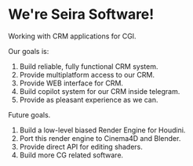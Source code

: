 # We're Seira Software!

Working with CRM applications for CGI.

Our goals is:
1. Build reliable, fully functional CRM system.
2. Provide multiplatform access to our CRM.
3. Provide WEB interface for CRM.
4. Build copilot system for our CRM inside telegram.
5. Provide as pleasant experience as we can.

Future goals.
1. Build a low-level biased Render Engine for Houdini.
2. Port this render engine to Cinema4D and Blender.
3. Provide direct API for editing shaders.
4. Build more CG related software.


